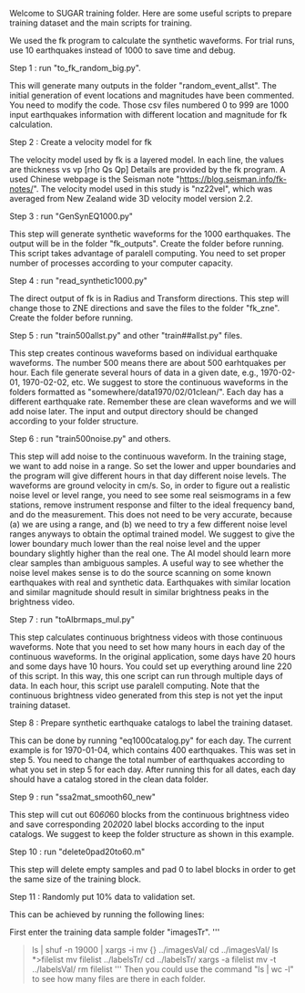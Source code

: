 Welcome to SUGAR training folder. Here are some useful scripts to prepare training dataset and the main scripts for training. 

We used the fk program to calculate the synthetic waveforms. For trial runs, use 10 earthquakes instead of 1000 to save time and debug. 

Step 1 : run "to_fk_random_big.py". 

This will generate many outputs in the folder "random_event_allst". The initial generation of event locations and magnitudes have been commented. You need to modify the code. Those csv files numbered 0 to 999 are 1000 input earthquakes information with different location and magnitude for fk calculation. 

Step 2 : Create a velocity model for fk

The velocity model used by fk is a layered model. In each line, the values are 
thickness vs vp [rho Qs Qp]
Details are provided by the fk program. A used Chinese webpage is the Seisman note "https://blog.seisman.info/fk-notes/". 
The velocity model used in this study is "nz22vel", which was averaged from New Zealand wide 3D velocity model version 2.2. 

Step 3 : run "GenSynEQ1000.py"

This step will generate synthetic waveforms for the 1000 earthquakes. The output will be in the folder "fk_outputs". Create the folder before running. This script takes advantage of paralell computing. You need to set proper number of processes according to your computer capacity. 

Step 4 : run "read_synthetic1000.py"

The direct output of fk is in Radius and Transform directions. This step will change those to ZNE directions and save the files to the folder "fk_zne". Create the folder before running. 

Step 5 : run "train500allst.py" and other "train##allst.py" files.

This step creates continous waveforms based on individual earthquake waveforms. The number 500 means there are about 500 earhtquakes per hour. Each file generate several hours of data in a given date, e.g., 1970-02-01, 1970-02-02, etc. We suggest to store the continuous waveforms in the folders formatted as "somewhere/data1970/02/01clean/". Each day has a different earthquake rate. Remember these are clean waveforms and we will add noise later. The input and output directory should be changed according to your folder structure. 

Step 6 : run "train500noise.py" and others. 

This step will add noise to the continuous waveform. In the training stage, we want to add noise in a range. So set the lower and upper boundaries and the program will give different hours in that day different noise levels. The waveforms are ground velocity in cm/s. So, in order to figure out a realistic noise level or level range, you need to see some real seismograms in a few stations, remove instrument response and filter to the ideal frequency band, and do the measurement. This does not need to be very accurate, because (a) we are using a range, and (b) we need to try a few different noise level ranges anyways to obtain the optimal trained model. We suggest to give the lower boundary much lower than the real noise level and the upper boundary slightly higher than the real one. The AI model should learn more clear samples than ambiguous samples. A useful way to see whether the noise level makes sense is to do the source scanning on some known earthquakes with real and synthetic data. Earthquakes with similar location and similar magnitude should result in similar brightness peaks in the brightness video. 

Step 7 : run "toAIbrmaps_mul.py"

This step calculates continuous brightness videos with those continuous waveforms. Note that you need to set how many hours in each day of the continuous waveforms. In the original application, some days have 20 hours and some days have 10 hours. You could set up everything around line 220 of this script. In this way, this one script can run through multiple days of data. In each hour, this script use paralell computing. Note that the continuous brightness video generated from this step is not yet the input training dataset. 

Step 8 : Prepare synthetic earthquake catalogs to label the training dataset. 

This can be done by running "eq1000catalog.py" for each day. The current example is for 1970-01-04, which contains 400 earthquakes. This was set in step 5. You need to change the total number of earthquakes according to what you set in step 5 for each day. After running this for all dates, each day should have a catalog stored in the clean data folder. 

Step 9 : run "ssa2mat_smooth60_new"

This step will cut out 60*60*60 blocks from the continuous brightness video and save corresponding 20*20*20 label blocks according to the input catalogs. We suggest to keep the folder structure as shown in this example. 

Step 10 : run "delete0pad20to60.m" 

This step will delete empty samples and pad 0 to label blocks in order to get the same size of the training block. 

Step 11 : Randomly put 10% data to validation set. 

This can be achieved by running the following lines:

First enter the training data sample folder "imagesTr". 
'''
>ls | shuf -n 19000 | xargs -i mv {} ../imagesVal/
>cd ../imagesVal/
  ls *>filelist
  mv filelist ../labelsTr/
  cd ../labelsTr/
  xargs -a filelist mv -t ../labelsVal/
  rm filelist 
'''
Then you could use the command "ls | wc -l" to see how many files are there in each folder. 





